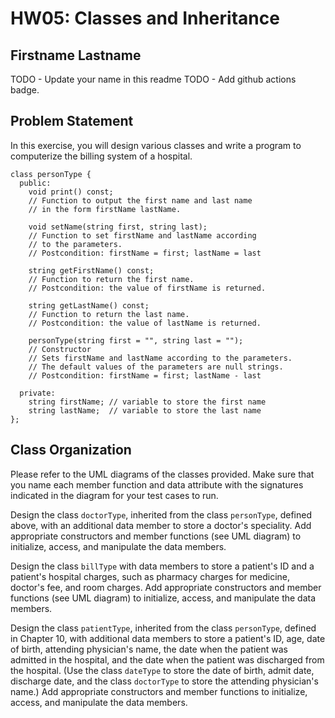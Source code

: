 # HW05: Classes and Inheritance

## Firstname Lastname
TODO - Update your name in this readme
TODO - Add github actions badge.

## Problem Statement

In this exercise, you will design various classes and write a program to computerize the billing system of a hospital.
```
class personType {
  public:
    void print() const;
    // Function to output the first name and last name
    // in the form firstName lastName.

    void setName(string first, string last);
    // Function to set firstName and lastName according
    // to the parameters.
    // Postcondition: firstName = first; lastName = last

    string getFirstName() const;
    // Function to return the first name.
    // Postcondition: the value of firstName is returned.

    string getLastName() const;
    // Function to return the last name.
    // Postcondition: the value of lastName is returned.

    personType(string first = "", string last = "");
    // Constructor
    // Sets firstName and lastName according to the parameters.
    // The default values of the parameters are null strings.
    // Postcondition: firstName = first; lastName - last

  private:
    string firstName; // variable to store the first name
    string lastName;  // variable to store the last name
};
```

## Class Organization
Please refer to the UML diagrams of the classes provided. Make sure that you name each member function and data attribute with the signatures indicated in the diagram for your test cases to run.

Design the class `doctorType`, inherited from the class `personType`, defined above, with an additional data member to store a doctor's speciality. Add appropriate constructors and member functions (see UML diagram) to initialize, access, and manipulate the data members.

Design the class `billType` with data members to store a patient's ID and a patient's hospital charges, such as pharmacy charges for medicine, doctor's fee, and room charges. Add appropriate constructors and member functions (see UML diagram) to initialize, access, and manipulate the data members.

Design the class `patientType`, inherited from the class `personType`, defined in Chapter 10, with additional data members to store a patient's ID, age, date of birth, attending physician's name, the date when the patient was admitted in the hospital, and the date when the patient was discharged from the hospital. (Use the class `dateType` to store the date of birth, admit date, discharge date, and the class `doctorType` to store the attending physician's name.) Add appropriate constructors and member functions to initialize, access, and manipulate the data members.
